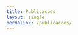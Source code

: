 ```yaml
---
title: Publicacoes
layout: single
permalink: /publicacoes/
---
```


<bibtex src="/assets/bibs/pablo_barros.bib"></bibtex>

<script type="text/javascript" src="https://cdn.jsdelivr.net/gh/pcooksey/bibtex-js@1.0.0/src/bibtex_js.js"></script>


<script     
		$(function() {
		  $("#Fontselector").on("change",function() {
		    var font = $("#Fontselector option:selected").text();
		    console.log(font);

		    $('.title.fonters').each(function() {
		    	$(this).css("font-family",font);
		    });
		  });
		});
		function reset() {
			$("select").each(function () {
			  localStorage.setItem($(this).attr("id"),"");
			  $(this).val("");
			});
			$("#searchbar").val("");
			$("#searchbar").trigger('change');
		}
		function resetOtherFilters(changedId) {
  $("select").each(function() {
    if ($(this).attr("id") !== changedId) {
      $(this).val("");
    }
  });
  $("#searchbar").val("");
}

$("#authorselectfirst, #authorselect").on("change", function() {
  resetOtherFilters($(this).attr("id"));
  $(this).trigger('change');
});

</script>

<style>
	    html,body,span,h1 {
	    	font-family: "Times New Roman", Times, serif;
	    	font-size: 17px;
	    }
	    bibtex { display: none; }
	    .searchbar { margin-left:0px;}
	    #bibtex_errors { margin-top:10px; color: red;}
	    h1.header {margin-left:8px;}
	    h1.YEAR { font-size: 17px; font-weight: bold; display: inline; margin-left:8px;}


</style>

Lista de publicacoes:

<div class="container-fluid">
    <div class="searchbar">
        <div style="float:left;">
            <button type="button" class="btn btn-default" onclick="reset()">Reset</button>
        </div>
        <div style="float:left;">
            <select id="authorselectfirst" class="btn bibtex_search bibtex_author" style="border: 1px solid lightgrey;"
                    extra="first" search="author" onchange="resetOtherFilters('authorselectfirst')">
                <option value="">Search First Author</option>
            </select>
        </div>
        <div style="float:left;">
            <select id="authorselect" class="btn bibtex_search bibtex_author" style="border: 1px solid lightgrey;"
                    search="author" onchange="resetOtherFilters('authorselect')">
                <option value="">Search Author</option>
            </select>
        </div>
        <div style="float:left;">
            <select id="topicselect" class="btn
							bibtex_search"
                    style="border: 1px solid lightgrey;" search="topic">
              <option value="">Search Topic</option>
              <!-- Add topic values here -->
        	      <option value="Finance">Finance</option>
                <option value="Autonomy">Autonomy</option>
                <option value="Symbiotic">Symbiotic Autonomy</option>
                <option value="CoBot|Episodic|Service|Insights|Model-Instance|Diverse">CoBot</option>
                <option value="Learning">Learning</option>
                <option value="Multiagent">Multiagent Systems</option>
                <option value="Multi-robot|Multirobot|soccer|Multiagent">Multirobot Systems</option>
                <option value="Planning">Planning</option>
                <option value="Robot">Autonomous Robots</option>
                <option value="Localization">Robot Localization</option>
                <option value="Soccer|Multi-robot">Robot Soccer</option>
                <option value="Vision">Vision</option>
            </select>
        </div>
        <div style="float:left;">
            <input type="text" class="bibtex_search form-control" id="searchbar" placeholder="Search publications">
            <span class="help-block">Examples: robot soccer, CoBot, Finance, journal 2015, ICAPS</span>
        </div>
    </div>
</div>

<div class="bibtex_structure">
    <div class="group year" extra="ASC number">
        <a href="#top" style="display: inline"><em>(Top of the page)</em></a>
        <div style="padding-bottom:10px;"></div>
        <div class="sort journal" extra="DESC string">
            <div class="templates"></div>
        </div>
    </div>
</div>

<div id="bibtex_display">

    <div class="if bibtex_template" style="display: none;">
        <ul>
            <li>
      <span class="if journal !nolink">
            <a class="bibtexVar" href="+URLORDEFAULT+" extra="BIBTEXKEY">
            <span style="text-decoration: underline;" class="title"></span>,
            </a>
      </span>

                <span class="if title nolink">
            <span class="title"></span>,
      </span>
                <div class="if author">
                    <span class="author"></span>
                </div>
                <div>
                    <span class="if journal"><em><span class="journal"></span></em>,</span>
                    <span class="if booktitle">In <em><span class="booktitle"></span></em>,</span>
                    <span class="if editor"><span class="editor"></span> (editors),</span>
                    <span class="if publisher"><em><span class="publisher"></span></em>,</span>
                    <span class="if !journal number">Technical report <span class="number"></span>,</span>
                    <span class="if institution"><span class="institution"></span>,</span>
                    <span class="if address"><span class="address"></span>,</span>
                    <span class="if volume"><span class="volume"></span>,</span>
                    <span class="if journal number">(<span class="number"></span>),</span>
                    <span class="if pages"> pages <span class="pages"></span>,</span>
                    <span class="if month"><span class="month"></span>,</span>
                    <span class="if year"><span class="year"></span>.</span>
                    <span class="if note"><span class="note"></span>.</span>
                    <a class="bibtexVar" role="button" data-toggle="collapse" href="#bib+BIBTEXKEY+"
                       aria-expanded="false" aria-controls="bib+BIBTEXKEY+" extra="BIBTEXKEY">
                        [bib]
                    </a>
                </div>
                <div class="bibtexVar collapse" id="bib+BIBTEXKEY+" extra="BIBTEXKEY">
                    <div class="well">
                        <pre><span class="bibtexraw noread"></span></pre>
                    </div>
                </div>
                <div style="display:none"><span class="bibtextype"></span></div>
                <div style="display:none"><span class="if topic"><span class="topic"></span></span></div>
            </li>
        </ul>
    </div>

</div>